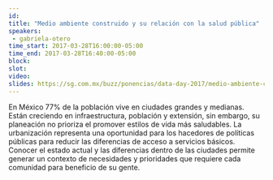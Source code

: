 ```yaml
---
id: 
title: "Medio ambiente construido y su relación con la salud pública"
speakers:
 - gabriela-otero
time_start: 2017-03-28T16:00:00-05:00
time_end: 2017-03-28T16:40:00-05:00
block: 
slot: 
video: 
slides: https://sg.com.mx/buzz/ponencias/data-day-2017/medio-ambiente-construido-y-su-relacion-con-la-salud-publica
---
```


En México 77% de la población vive en ciudades grandes y medianas. Están creciendo en infraestructura, población y extensión, sin embargo, su planeación no prioriza el promover estilos de vida más saludables. La urbanización representa una oportunidad para los hacedores de políticas públicas para reducir las diferencias de acceso a servicios básicos. Conocer el estado actual y las diferencias dentro de las ciudades permite generar un contexto de necesidades y prioridades que requiere cada comunidad para beneficio de su gente.